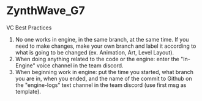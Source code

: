 # ZynthWave_G7
VC Best Practices
1) No one works in engine, in the same branch, at the same time. If you need to make changes, make your own branch and label it according to what is going to be changed (ex. Animation, Art, Level Layout).
2) When doing anything related to the code or the engine: enter the "In-Engine" voice channel in the team discord.
3) When beginning work in engine: put the time you started, what branch you are in, when you ended, and the name of the commit to Github on the "engine-logs" text channel in the team discord (use first msg as template).
